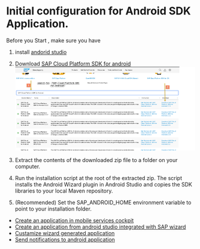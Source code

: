 # Initial configuration for Android SDK Application.

Before you Start , make sure you have

1) install [andorid studio](https://developer.android.com/studio/install)

2) Download [SAP Cloud Platform SDK for android](https://developers.sap.com/trials-downloads.html) 
![image](images/1.png)

3) Extract the contents of the downloaded zip file to a folder on your computer.

4) Run the installation script at the root of the extracted zip. The script installs the Android Wizard plugin in Android Studio and copies the SDK libraries to your local Maven repository.

5) (Recommended) Set the SAP_ANDROID_HOME environment variable to point to your installation folder.

- [Create an application in mobile services cockpit](/Excercise_1)
- [Create an application from android studio integrated with SAP wizard](/Excercise_2)
- [Custamize wizard generated application](/Excercise_3)
- [Send notifications to android application](/Excercise_4)
